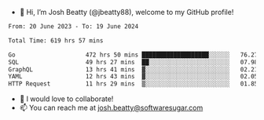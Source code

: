 - 👋 Hi, I’m Josh Beatty (@jbeatty88), welcome to my GitHub profile!

<!--START_SECTION:waka-->

```txt
From: 20 June 2023 - To: 19 June 2024

Total Time: 619 hrs 57 mins

Go                    472 hrs 50 mins ███████████████████░░░░░░   76.27 %
SQL                   49 hrs 27 mins  ██░░░░░░░░░░░░░░░░░░░░░░░   07.98 %
GraphQL               13 hrs 41 mins  ▓░░░░░░░░░░░░░░░░░░░░░░░░   02.21 %
YAML                  12 hrs 43 mins  ▓░░░░░░░░░░░░░░░░░░░░░░░░   02.05 %
HTTP Request          11 hrs 29 mins  ▒░░░░░░░░░░░░░░░░░░░░░░░░   01.85 %
```

<!--END_SECTION:waka-->

- 💞️ I would love to collaborate!
- 📫 You can reach me at josh.beatty@softwaresugar.com

<!---
jbeatty88/jbeatty88 is a ✨ special ✨ repository because its `README.md` (this file) appears on your GitHub profile.
You can click the Preview link to take a look at your changes.
--->
